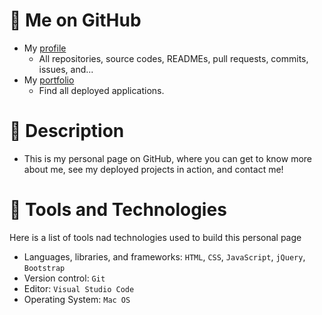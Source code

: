 # :link: Me on GitHub
* My [profile](https://github.com/Arsalan-Sadri)
  * All repositories, source codes, READMEs, pull requests, commits, issues, and...
* My [portfolio](https://Arsalan-Sadri.github.io)
  * Find all deployed applications. 

# :page_with_curl: Description
* This is my personal page on GitHub, where you can get to know more about me, see my deployed projects in action, and contact me!

# :nut_and_bolt: Tools and Technologies
Here is a list of tools nad technologies used to build this personal page
* Languages, libraries, and frameworks: `HTML`, `CSS`, `JavaScript`, `jQuery`, `Bootstrap`
* Version control: `Git`
* Editor: `Visual Studio Code`
* Operating System: `Mac OS`